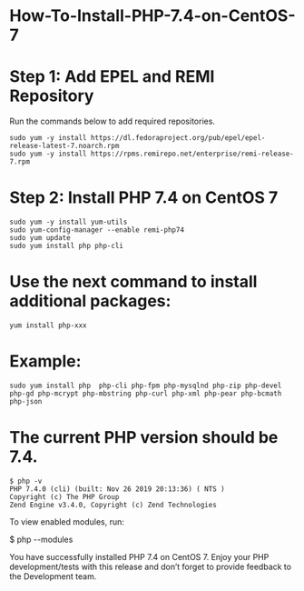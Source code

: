 # How-To-Install-PHP-7.4-on-CentOS-7

# Step 1: Add EPEL and REMI Repository
Run the commands below to add required repositories.

```
sudo yum -y install https://dl.fedoraproject.org/pub/epel/epel-release-latest-7.noarch.rpm
sudo yum -y install https://rpms.remirepo.net/enterprise/remi-release-7.rpm
```

# Step 2: Install PHP 7.4 on CentOS 7

```
sudo yum -y install yum-utils
sudo yum-config-manager --enable remi-php74
sudo yum update
sudo yum install php php-cli
```

# Use the next command to install additional packages:

```yum install php-xxx```

# Example:

```
sudo yum install php  php-cli php-fpm php-mysqlnd php-zip php-devel php-gd php-mcrypt php-mbstring php-curl php-xml php-pear php-bcmath php-json
```

# The current PHP version should be 7.4.

```
$ php -v
PHP 7.4.0 (cli) (built: Nov 26 2019 20:13:36) ( NTS )
Copyright (c) The PHP Group
Zend Engine v3.4.0, Copyright (c) Zend Technologies
```

To view enabled modules, run:

$ php --modules

You have successfully installed PHP 7.4 on CentOS 7. Enjoy your PHP development/tests with this release and don’t forget to provide feedback to the Development team.
